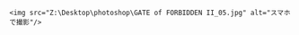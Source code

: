 <html>
  <head>
    <title>画像添付</title>
  </head>
  <body>
    
    <img src="Z:\Desktop\photoshop\GATE of FORBIDDEN II_05.jpg" alt="スマホで撮影"/>
    
  </body>
</html>
